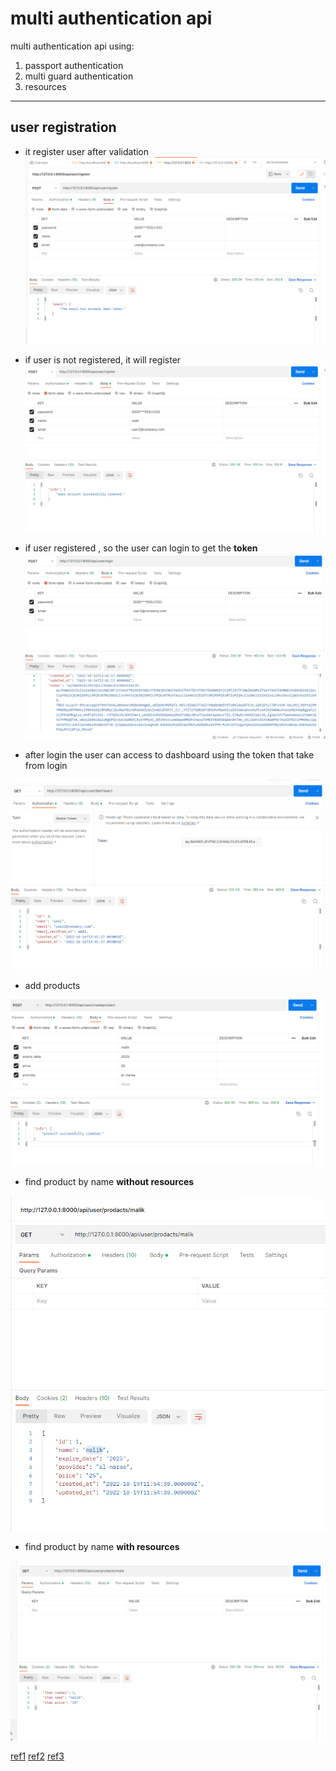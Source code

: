 # multi authentication api

multi authentication api using:
1. passport authentication
2. multi guard authentication
3. resources

----------------------------------------------------------------
## user registration
- it register user after validation
![validation](./img/valudate.png)
- if user is not registered, it will register
![user registration](./img/reg.png)
- if user  registered , so the user can login to get the __token__
![login](./img/login.png)

- after login the user can access to dashboard using the token that take from login

![dash](img/dashboard.png)

- add products

![dash](img/addProduct.png)


- find product by name __without resources__

![dash](img/search.png)

- find product by name __with resources__

![dash](img/itemWithResorses.png)

[ref1](https://www.mywebtuts.com/blog/how-to-use-multi-authentication-api-using-laravel-9)
[ref2](https://stackoverflow.com/questions/58644716/laravel-and-passport-getting-sqlstate42s22-column-not-found-1054-unknown-col)
[ref3](https://stackoverflow.com/questions/48715076/laravel-5-5-scopes-definition)